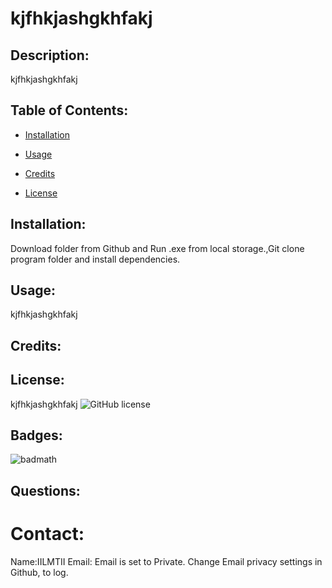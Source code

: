 # kjfhkjashgkhfakj
## Description:
kjfhkjashgkhfakj
## Table of Contents:
* [Installation](#installation)
        
* [Usage](#usage)
* [Credits](#credits)
* [License](#license)
        
## Installation:
Download folder from Github and Run .exe from local storage.,Git clone program folder and install dependencies.
## Usage:
kjfhkjashgkhfakj 
## Credits:
        
## License:
kjfhkjashgkhfakj 
![GitHub license](https://img.shields.io/github/license/Naereen/StrapDown.js.svg)
## Badges:
        
![badmath](https://img.shields.io/github/languages/top/nielsenjared/badmath)
    
## Questions:
# Contact: 
Name:IILMTII 
Email: Email is set to Private. Change Email privacy settings in Github, to log.